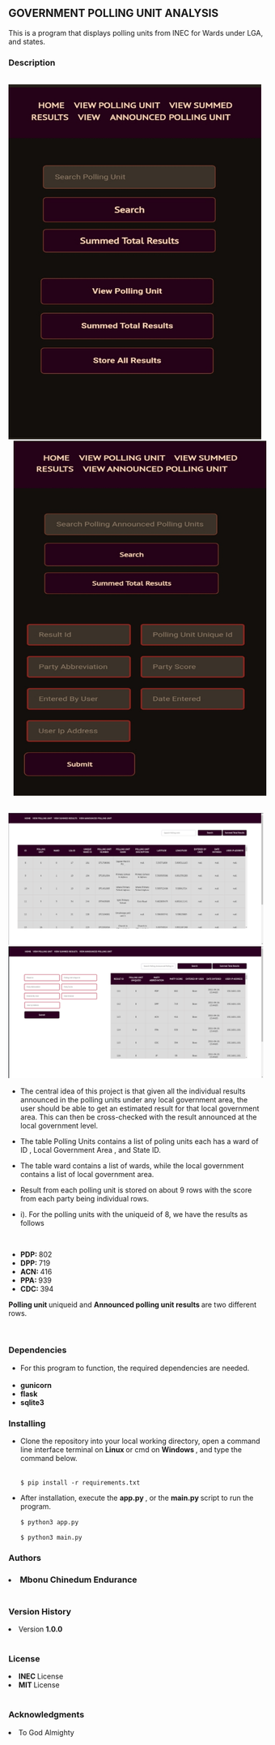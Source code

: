 <h2> <b> GOVERNMENT POLLING UNIT ANALYSIS </b> </h2> 

<p>
This is a program that displays polling units from  INEC  for Wards under LGA, and states. <br>


<h3>  Description  </h3> </br>
<img src="static/images/mobile1.jpg"  width="500" height="700" alt="mobile_version_1" style="" /> 
<img src="static/images/mobile2.jpg" alt="mobile_version_2" width="500" height="700" style="margin-left: 10px;" /> <br> <br>

<img src="static/images/pc1.png" alt="pc_version1" /> </br>
<img src="static/images/pc2.png" alt="pc_version2" /> </br>

</b>

</p>


* The central idea of this project is that given all the individual results announced in the polling units under any local government area, the user should be able to get an estimated result for that local government area. This can then be cross-checked with the result announced at the local government level. 

* The table  Polling Units  contains a list of poling units each has a ward of ID ,  Local Government Area , and  State ID. 

* The table ward contains a list of wards, while the local government contains a list of local government area. 

* Result from each polling unit is stored on about 9 rows with the score from each party being individual rows. 

* i). For the polling units with the uniqueid of 8, we have the results as follows 

<br> 

* <b> PDP: </b> 802  <br> 
* <b> DPP: </b> 719  <br> 
* <b> ACN: </b> 416  <br> 
* <b> PPA: </b> 939  <br> 
* <b> CDC: </b> 394  <br> 

<b> Polling unit </b> uniqueid and <b> Announced polling unit results </b> are two different rows. 

<br> 

<h3> <b> Dependencies </b> </h3>
<p> 
<ul>
<li> For this program to function, the required dependencies are needed. </li> <br> 
<li> <b> gunicorn </b> </li>
<li> <b> flask </b> </li>
<li> <b> sqlite3 </b> </li> 
</ul>

</p>

<h3> <b> Installing </b> </h3> 
<p>
<ul>
<li> Clone the repository into your local working directory, open a command line interface terminal on <b> Linux </b> or cmd on <b> Windows </b>, and type the command below.

</li> <br>
 
```
$ pip install -r requirements.txt 
```

<li> 
After installation, execute the <b> app.py </b>, or the <b> main.py </b> script to run the program. <br> 

```
$ python3 app.py 
```

```
$ python3 main.py 
```

</li>
</ul
</p>

<h3> <b> Authors </b> <h3> 
<li> Mbonu Chinedum Endurance </li> <br> 

<h3> <b> Version History </b> </h3>  
<li> Version <b> 1.0.0 </b> </li> <br> 

<h3> <b> License </b> </h3> 
<li> <b> INEC </b> License </li> 
<li> <b> MIT </b> License </li> <br>

<h3> <b> Acknowledgments </b> </h3> 
<li> To God Almighty </li> <br> 




